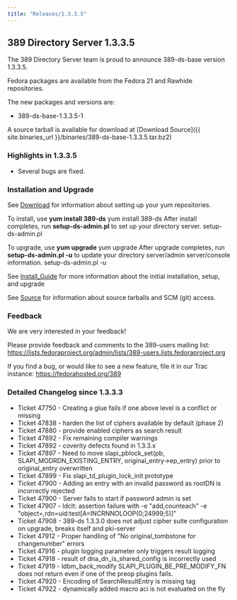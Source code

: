 ```yaml
---
title: "Releases/1.3.3.5"
---
```

389 Directory Server 1.3.3.5
-----------------------------

The 389 Directory Server team is proud to announce 389-ds-base version 1.3.3.5.

Fedora packages are available from the Fedora 21 and Rawhide repositories.

The new packages and versions are:

-   389-ds-base-1.3.3.5-1

A source tarball is available for download at [Download Source]({{ site.binaries_url }}/binaries/389-ds-base-1.3.3.5.tar.bz2)

### Highlights in 1.3.3.5

-   Several bugs are fixed.

### Installation and Upgrade

See [Download](../download.html) for information about setting up your yum repositories.

To install, use **yum install 389-ds** yum install 389-ds After install completes, run **setup-ds-admin.pl** to set up your directory server. setup-ds-admin.pl

To upgrade, use **yum upgrade** yum upgrade After upgrade completes, run **setup-ds-admin.pl -u** to update your directory server/admin server/console information. setup-ds-admin.pl -u

See [Install\_Guide](../legacy/install-guide.html) for more information about the initial installation, setup, and upgrade

See [Source](../development/source.html) for information about source tarballs and SCM (git) access.

### Feedback

We are very interested in your feedback!

Please provide feedback and comments to the 389-users mailing list: <https://lists.fedoraproject.org/admin/lists/389-users.lists.fedoraproject.org>

If you find a bug, or would like to see a new feature, file it in our Trac instance: <https://fedorahosted.org/389>

### Detailed Changelog since 1.3.3.3

-   Ticket 47750 - Creating a glue fails if one above level is a conflict or missing
-   Ticket 47838 - harden the list of ciphers available by default (phase 2)
-   Ticket 47880 - provide enabled ciphers as search result
-   Ticket 47892 - Fix remaining compiler warnings
-   Ticket 47892 - coverity defects found in 1.3.3.x
-   Ticket 47897 - Need to move slapi_pblock_set(pb, SLAPI_MODRDN_EXISTING_ENTRY, original_entry->ep_entry) prior to original_entry overwritten
-   Ticket 47899 - Fix slapi_td_plugin_lock_init prototype
-   Ticket 47900 - Adding an entry with an invalid password as rootDN is incorrectly rejected
-   Ticket 47900 - Server fails to start if password admin is set
-   Ticket 47907 - ldclt: assertion failure with -e "add,counteach" -e "object=<ldif file>,rdn=uid:test[A=INCRNNOLOOP(0;24999;5)]"
-   Ticket 47908 - 389-ds 1.3.3.0 does not adjust cipher suite configuration on upgrade, breaks itself and pki-server
-   Ticket 47912 - Proper handling of "No original_tombstone for changenumber" errors
-   Ticket 47916 - plugin logging parameter only triggers result logging
-   Ticket 47918 - result of dna_dn_is_shared_config is incorrectly used
-   Ticket 47919 - ldbm_back_modify SLAPI_PLUGIN_BE_PRE_MODIFY_FN does not return even if one of the preop plugins fails.
-   Ticket 47920 - Encoding of SearchResultEntry is missing tag
-   Ticket 47922 - dynamically added macro aci is not evaluated on the fly

